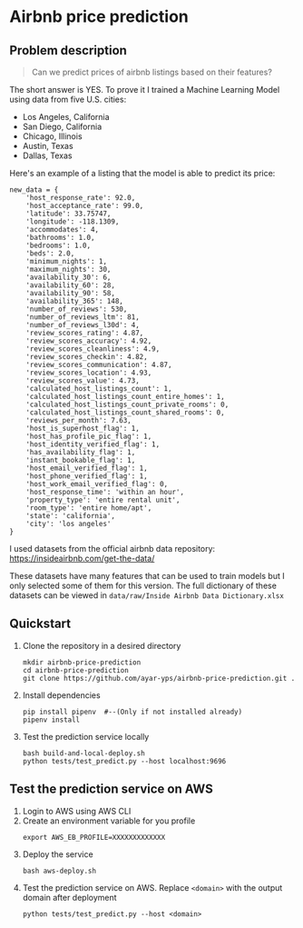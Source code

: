 # Airbnb price prediction

## Problem description

> Can we predict prices of airbnb listings based on their features?

The short answer is YES. To prove it I trained a Machine Learning Model using data from five U.S. cities:
- Los Angeles, California
- San Diego, California
- Chicago, Illinois
- Austin, Texas
- Dallas, Texas 

Here's an example of a listing that the model is able to predict its price:
```
new_data = {
    'host_response_rate': 92.0,
    'host_acceptance_rate': 99.0,
    'latitude': 33.75747,
    'longitude': -118.1309,
    'accommodates': 4,
    'bathrooms': 1.0,
    'bedrooms': 1.0,
    'beds': 2.0,
    'minimum_nights': 1,
    'maximum_nights': 30,
    'availability_30': 6,
    'availability_60': 28,
    'availability_90': 58,
    'availability_365': 148,
    'number_of_reviews': 530,
    'number_of_reviews_ltm': 81,
    'number_of_reviews_l30d': 4,
    'review_scores_rating': 4.87,
    'review_scores_accuracy': 4.92,
    'review_scores_cleanliness': 4.9,
    'review_scores_checkin': 4.82,
    'review_scores_communication': 4.87,
    'review_scores_location': 4.93,
    'review_scores_value': 4.73,
    'calculated_host_listings_count': 1,
    'calculated_host_listings_count_entire_homes': 1,
    'calculated_host_listings_count_private_rooms': 0,
    'calculated_host_listings_count_shared_rooms': 0,
    'reviews_per_month': 7.63,
    'host_is_superhost_flag': 1,
    'host_has_profile_pic_flag': 1,
    'host_identity_verified_flag': 1,
    'has_availability_flag': 1,
    'instant_bookable_flag': 1,
    'host_email_verified_flag': 1,
    'host_phone_verified_flag': 1,
    'host_work_email_verified_flag': 0,
    'host_response_time': 'within an hour',
    'property_type': 'entire rental unit',
    'room_type': 'entire home/apt',
    'state': 'california',
    'city': 'los angeles'
}
```
I used datasets from the official airbnb data repository: https://insideairbnb.com/get-the-data/

These datasets have many features that can be used to train models but I only selected some of them for this version. The full dictionary of these datasets can be viewed in `data/raw/Inside Airbnb Data Dictionary.xlsx`

## Quickstart

1. Clone the repository in a desired directory
    ```
    mkdir airbnb-price-prediction
    cd airbnb-price-prediction
    git clone https://github.com/ayar-yps/airbnb-price-prediction.git .
    ```
1. Install dependencies
    ```
    pip install pipenv  #--(Only if not installed already)
    pipenv install
    ```
1. Test the prediction service locally
    ```
    bash build-and-local-deploy.sh
    python tests/test_predict.py --host localhost:9696
    ```

## Test the prediction service on AWS
1. Login to AWS using AWS CLI
1. Create an environment variable for you profile
    ```
    export AWS_EB_PROFILE=XXXXXXXXXXXXX
    ```
1. Deploy the service
    ```
    bash aws-deploy.sh
    ```
1. Test the prediction service on AWS. Replace `<domain>` with the output domain after deployment
    ```
    python tests/test_predict.py --host <domain>
    ```